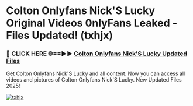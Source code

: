 # Colton Onlyfans Nick'S Lucky Original Videos 0nlyFans Leaked - Files Updated! (txhjx)

<h3>🔴 CLICK HERE 🌐==►► <a href="https://tinyurl.com/2m67pmp6" rel="nofollow">Colton Onlyfans Nick'S Lucky Updated Files</a></h3>

Get Colton Onlyfans Nick'S Lucky and all content. Now you can access all videos and pictures of Colton Onlyfans Nick'S Lucky. New Updated Files 2025!

[![txhjx](https://i.imgur.com/H4QAA4z.gif)](https://tinyurl.com/2m67pmp6)
